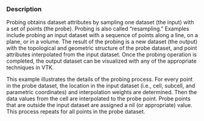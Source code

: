 ### Description
Probing obtains dataset attributes by sampling one dataset (the input) with a set of points (the probe). Probing is also called “resampling.” Examples include probing an input dataset with a sequence of points along a line, on a plane, or in a volume. The result of the probing is a new dataset (the output) with the topological and geometric structure of the probe dataset, and point attributes interpolated from the input dataset. Once the probing operation is completed, the output dataset can be visualized with any of the appropriate techniques in VTK.

This example illustrates the details of the probing process. For every point in the probe dataset, the location in the input dataset (i.e., cell, subcell, and parametric coordinates) and interpolation weights are determined. Then the data values from the cell are interpolated to the probe 
point. Probe points that are outside the input dataset are assigned a nil (or appropriate) value. This process repeats for all points in the probe dataset.